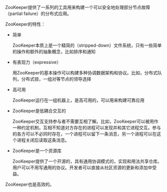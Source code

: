 ZooKeeper提供了一系列的工具用来构建一个可以安全地处理部分节点故障（partial failure）的分布式应用。

ZooKeeper的特性：

* 简单

  ZooKeeper本质上是一个精简的（stripped-down）文件系统，只有一些简单的操作和额外的抽象概念，比如排序和通知

* 有表现力（expressive）

  用ZooKeeper的基本操作可以构建多种协调数据架构和协议。比如，分布式队列，分布式锁，一组对等节点的领导选择

* 高可用

  ZooKeeper运行在一组机器上，是高可用的，可以用来构建可靠应用

* ZooKeeper是低耦合交互的

  ZooKeeper交互支持参与者不需要互相了解。比如，ZooKeeper可以被用作一种约定机制，互相不知道对方存在的进程可以发现并和其它进程交互。参与的各方可以不必同时存在，一个进程可以留下一条消息，另一个进程可以在这个进程关闭后读取这条消息。

* ZooKeeper是一个资源库

  ZooKeeper提供了一个开源的，具有通用协调模式的，实现和用法共享仓库。用户可以不用写通用的协议。开发者可以直接从社区资源的更新和添加中受益。

ZooKeeper也是高效的。